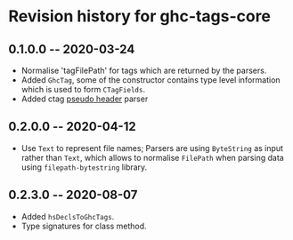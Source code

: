 # Revision history for ghc-tags-core

## 0.1.0.0 -- 2020-03-24

* Normalise 'tagFilePath' for tags which are returned by the parsers.
* Added `GhcTag`, some of the constructor contains type level information which
  is used to form `CTagFields`.
* Added ctag [pseudo header](https://docs.ctags.io/en/latest/man/ctags-client-tools.7.html#pseudo-tags) parser

## 0.2.0.0 -- 2020-04-12

* Use `Text` to represent file names; Parsers are using `ByteString` as input
  rather than `Text`, which allows to normalise `FilePath` when parsing data
  using `filepath-bytestring` library.

## 0.2.3.0 -- 2020-08-07

* Added `hsDeclsToGhcTags`.
* Type signatures for class method.
